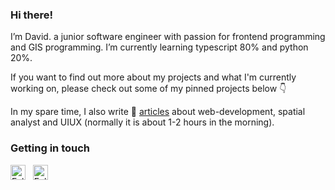 ### Hi there!

I’m David. a junior software engineer with passion for frontend programming and GIS programming. I’m currently learning typescript 80% and python 20%.

If you want to find out more about my projects and what I'm currently working on, please check out some of my pinned projects below 👇

In my spare time, I also write 📝 [articles](https://gerardusdavid.medium.com/) about web-development, spatial analyst and UIUX (normally it is about 1-2 hours in the morning).

### Getting in touch
<a href="https://www.linkedin.com/in/gerardusdavidbayuaji/" title="Follow me on LinkedIn">
  <img
    width="24"
    alt="Follow me on LinkedIn"
    src="https://raw.githubusercontent.com/trekhleb/trekhleb/master/assets/icons/linkedin.svg"
  /></a>
&nbsp;
<a href="https://gerardusdavid.medium.com/" title="Follow me on Medium">
  <img
    width="24"
    alt="Follow me on Medium"
    src="https://raw.githubusercontent.com/trekhleb/trekhleb/master/assets/icons/medium.svg"
  /></a>
